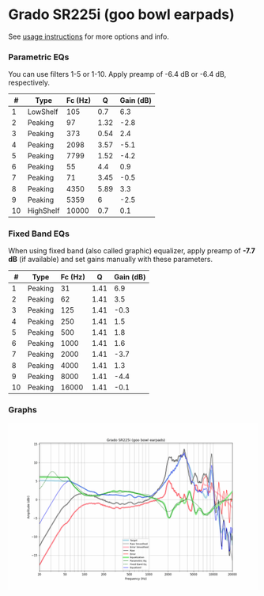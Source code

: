 # Grado SR225i (goo bowl earpads)
See [usage instructions](https://github.com/jaakkopasanen/AutoEq#usage) for more options and info.

### Parametric EQs
You can use filters 1-5 or 1-10. Apply preamp of -6.4 dB or -6.4 dB, respectively.

|   # | Type      |   Fc (Hz) |    Q |   Gain (dB) |
|-----|-----------|-----------|------|-------------|
|   1 | LowShelf  |       105 | 0.7  |         6.3 |
|   2 | Peaking   |        97 | 1.32 |        -2.8 |
|   3 | Peaking   |       373 | 0.54 |         2.4 |
|   4 | Peaking   |      2098 | 3.57 |        -5.1 |
|   5 | Peaking   |      7799 | 1.52 |        -4.2 |
|   6 | Peaking   |        55 | 4.4  |         0.9 |
|   7 | Peaking   |        71 | 3.45 |        -0.5 |
|   8 | Peaking   |      4350 | 5.89 |         3.3 |
|   9 | Peaking   |      5359 | 6    |        -2.5 |
|  10 | HighShelf |     10000 | 0.7  |         0.1 |

### Fixed Band EQs
When using fixed band (also called graphic) equalizer, apply preamp of **-7.7 dB** (if available) and set gains manually with these parameters.

|   # | Type    |   Fc (Hz) |    Q |   Gain (dB) |
|-----|---------|-----------|------|-------------|
|   1 | Peaking |        31 | 1.41 |         6.9 |
|   2 | Peaking |        62 | 1.41 |         3.5 |
|   3 | Peaking |       125 | 1.41 |        -0.3 |
|   4 | Peaking |       250 | 1.41 |         1.5 |
|   5 | Peaking |       500 | 1.41 |         1.8 |
|   6 | Peaking |      1000 | 1.41 |         1.6 |
|   7 | Peaking |      2000 | 1.41 |        -3.7 |
|   8 | Peaking |      4000 | 1.41 |         1.3 |
|   9 | Peaking |      8000 | 1.41 |        -4.4 |
|  10 | Peaking |     16000 | 1.41 |        -0.1 |

### Graphs
![](./Grado%20SR225i%20(goo%20bowl%20earpads).png)
